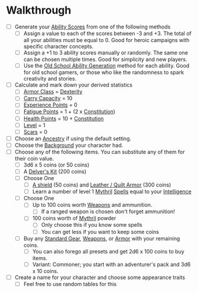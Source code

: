 # Walkthrough

- [ ] Generate your [Ability Scores](../Player%20Characters/Chosen%20Statistics/Ability%20Scores.md) from one of the following methods
	- [ ] Assign a value to each of the scores between -3 and +3. The total of all your abilities must be equal to 0. Good for heroic campaigns with specific character concepts.
	- [ ] Assign a +1 to 3 ability scores manually or randomly. The same one can be chosen multiple times. Good for simplicity and new players.
	- [ ] Use the [Old School Ability Generation](Old%20School%20Ability%20Generation.md) method for each ability. Good for old school gamers, or those who like the randomness to spark creativity and stories.
- [ ] Calculate and mark down your derived statistics
	- [ ] [Armor Class](../Player%20Characters/Derived%20Statistics/Armor%20Class.md) = [Dexterity](../Player%20Characters/Chosen%20Statistics/Dexterity.md)
	- [ ] [Carry Capacity](../Player%20Characters/Derived%20Statistics/Carry%20Capacity.md) = 10
	- [ ] [Experience Points](../Player%20Characters/Derived%20Statistics/Experience%20Points.md) = 0
	- [ ] [Fatigue Points](../Player%20Characters/Derived%20Statistics/Fatigue%20Points.md) = 1 + (2 x [Constitution](../Player%20Characters/Chosen%20Statistics/Constitution.md))
	- [ ] [Health Points](../Player%20Characters/Derived%20Statistics/Health%20Points.md) = 10 + [Constitution](../Player%20Characters/Chosen%20Statistics/Constitution.md)
	- [ ] [Level](../Player%20Characters/Derived%20Statistics/Level.md) = 1
	- [ ] [Scars](../Player%20Characters/Derived%20Statistics/Scars.md) = 0
- [ ] Choose an [Ancestry](../Player%20Characters/Ancenstries/Ancestry.md) if using the default setting.
- [ ] Choose the [Background](../Player%20Characters/Backgrounds.md) your character had.
- [ ] Choose any of the following items. You can substitute any of them for their coin value.
	- [ ] 3d6 x 5 coins (or 50 coins)
	- [ ] A [Delver's Kit](../Items/Basic%20Equipment/Delver's%20Kit.md) (200 coins)
	- [ ] Choose One
		- [ ] [A shield](../Items/Basic%20Equipment/Armor.md) (50 coins) and [Leather / Quilt Armor](../Items/Basic%20Equipment/Armor.md) (300 coins)
		- [ ] Learn a number of level 1 [Mythril](../Magic/Mythril.md) [Spells](../Magic/Spells/Mythril%20Spells/Spell%20Index.md) equal to your [Intelligence](../Player%20Characters/Chosen%20Statistics/Intelligence.md)
	- [ ] Choose One
		- [ ] Up to 100 coins worth [Weapons](../Items/Basic%20Equipment/Weapons.md) and ammunition.
			- [ ] If a ranged weapon is chosen don't forget ammunition!
		- [ ] 100 coins worth of [Mythril](../Magic/Mythril.md) powder
			- [ ] Only choose this if you know some spells
			- [ ] You can get less if you want to keep some coins
	- [ ] Buy any [Standard Gear](../Items/Basic%20Equipment/Standard%20Gear.md), [Weapons](../Items/Basic%20Equipment/Weapons.md), or [Armor](../Items/Basic%20Equipment/Armor.md) with your remaining coins.
		- [ ] You can also forego all presets and get 2d6 x 100 coins to buy items.
		- [ ] Variant: Commoner; you start with an adventurer's pack and 3d6 x 10 coins.
- [ ] Create a name for your character and choose some appearance traits
	- [ ] Feel free to use random tables for this